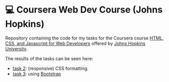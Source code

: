 # 💻 Coursera Web Dev Course (Johns Hopkins)
Repository containing the code for my tasks for the Coursera course [HTML, CSS, and Javascript for Web Developers](https://www.coursera.org/learn/html-css-javascript-for-web-developers) offered by [Johns Hopkins University](https://www.jhu.edu/).

The results of the tasks can be seen here:
- [task 2](https://alba-nr.github.io/Coursera_JH_WebDev_Course/module2_task/): (responsive) CSS formatting.
- [task 3](https://alba-nr.github.io/Coursera_JH_WebDev_Course/module3_task/): using [Bootstrap](https://getbootstrap.com/)
